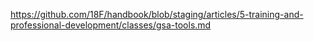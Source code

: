---
---
https://github.com/18F/handbook/blob/staging/articles/5-training-and-professional-development/classes/gsa-tools.md